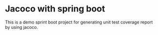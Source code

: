 # Jacoco with spring boot

This is a demo sprint boot project for generating unit test coverage report by using jacoco. 
